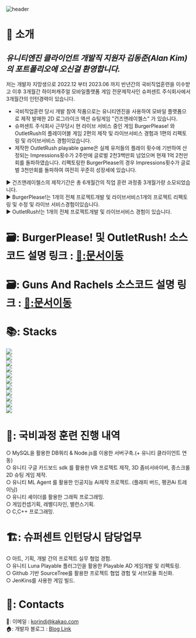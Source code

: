 ![header](https://capsule-render.vercel.app/api?type=waving&color=gradient&height=250&section=header&text=UnityEngine3D%20클라이언트%20개발자%20김동준%20포트폴리오&fontSize=35)
<br>

# 👦 소개

## ***유니티엔진 클라이언트 개발직 지원자 김동준(Alan Kim)의 포트폴리오에 오신걸 환영합니다.***<br>

저는 개발자 지망생으로 2022.12 부터 2023.06 까지 반년간의 국비직업훈련을 이수받고 이후 3개월간 하이퍼캐주얼 모바일플랫폼 게임 전문제작사인 슈퍼센트 주식회사에서 3개월간의 인턴경력이 있습니다.<br>
* 국비직업훈련 당시 개발 참여 작품으로는 유니티엔진을 사용하여 모바일 플랫폼으로 제작 발매한 2D 로그라이크 액션 슈팅게임 "건즈앤레이첼스" 가 있습니다.<br>
* 슈퍼센트 주식회사 근무당시 현 라이브 서비스 중인 게임 BurgerPlease! 와 OutletRush의 플레이어블 게임 2편의 제작 및 라이브서비스 경험과 1편의 리펙토링 및 라이브서비스 경험이있습니다.<br>
* 제작한 OutletRush playable game은 실제 유저들의 플레이 횟수에 기반하여 산정되는 Impressions횟수가 2주만에 글로벌 2천3백만회 넘었으며 현재 1억 2천만회를 돌파하였습니다. 리펙토링한 BurgerPlease의 경우 Impressions횟수가 글로벌 3천만회를 돌파하여 여전히 꾸준히 성장세에 있습니다.

▶️ 건즈앤레이첼스의 제작기간은 총 6개월간의 직업 훈련 과정중 3개월가량 소모되었습니다. <br>
▶️ BurgerPlease!는 1개의 전체 프로젝트개발 및 라이브서비스1개의 프로젝트 리펙토링 및 수정 및 라이브 서비스경험이있습니다. <br>
▶️ OutletRush!는 1개의 전체 프로젝트개발 및 라이브서비스 경험이 있습니다.

# 🗃️: BurgerPlease! 및 OutletRush! 소스코드 설명 링크 : [📜:문서이동](https://github.com/iLovealan1/KIm-Dong-Joon-game-client-Portfolio/blob/main/PlayableGamesReadMe.md)  
# 🗃️: Guns And Rachels 소스코드 설명 링크 : [📜:문서이동](https://github.com/iLovealan1/KIm-Dong-Joon-game-client-Portfolio/blob/main/GunsAndRachels_ReadMe.md)<br>


# 📚: Stacks<br>

<img src="https://img.shields.io/badge/UnityEngine-000000?style=for-the-badge&logo=unity&logoColor=white"><br>
<img src="https://img.shields.io/badge/Csharp-A100FF?style=for-the-badge&logo=C#&logoColor=white"><br>
<img src="https://img.shields.io/badge/C-A8B9CC?style=for-the-badge&logo=c&logoColor=white"><br>
<img src="https://img.shields.io/badge/C++-00599C?style=for-the-badge&logo=cplusplus&logoColor=white"><br>
<img src="https://img.shields.io/badge/mysql-4479A1?style=for-the-badge&logo=mysql&logoColor=white"><br>
<img src="https://img.shields.io/badge/Node.js-339933?style=for-the-badge&logo=nodedotjs&logoColor=white"><br>
<img src="https://img.shields.io/badge/JavaScript-F7DF1E?style=for-the-badge&logo=javascript&logoColor=white"><br>
<img src="https://img.shields.io/badge/TortoiseSVN-000000?style=for-the-badge&logo=TortoiseSVN&logoColor=white"><br>
<img src="https://img.shields.io/badge/github-181717?style=for-the-badge&logo=github&logoColor=white"><br>
<img src="https://img.shields.io/badge/sourcetree-0052CC?style=for-the-badge&logo=sourcetree&logoColor=white"><br>
<img src="https://img.shields.io/badge/Jenkins-D24939?style=for-the-badge&logo=Jenkins&logoColor=white"><br>

# 🏫: 국비과정 훈련 진행 내역<br>

○  MySQL을 활용한 DB쿼리 & Node.js를 이용한 서버구축.(+ 유니티 클라이언트 연동)<br>
○  유니티 구글 카드보드 sdk 를 활용한 VR 프로젝트 제작, 3D 좀비서바이버, 종스크롤 2D 슈팅 게임 제작.<br>
○  유니티 ML Agent 를 활용한 인공지능 Ai제작 프로젝트. (플래피 버드, 펭귄Ai 트레이닝)<br>
○  유니티 셰이더를 활용한 그래픽 프로그래밍.<br>
○  게임컨셉기획, 레벨디자인, 밸런스기획.<br>
○  C,C++ 프로그래밍.

# 🏗️: 슈퍼센트 인턴당시 담당업무<br>

○  아트, 기획, 개발 간의 프로젝트 실무 협업 경험.<br>
○  유니티 Luna Playable 플러그인을 활용한 Playable AD 게임개발 및 리펙토링.<br>
○  Github 기반 SourceTree를 활용한 프로젝트 협업 경험 및 서브모듈 최신화.<br>
○  JenKins를 사용한 게임 빌드.

# 🤙: Contacts
📧: 이메일 :  korindj@kakao.com <br>
🏠: 개발자 블로그 : [Blog Link](https://bueong-e.tistory.com)
